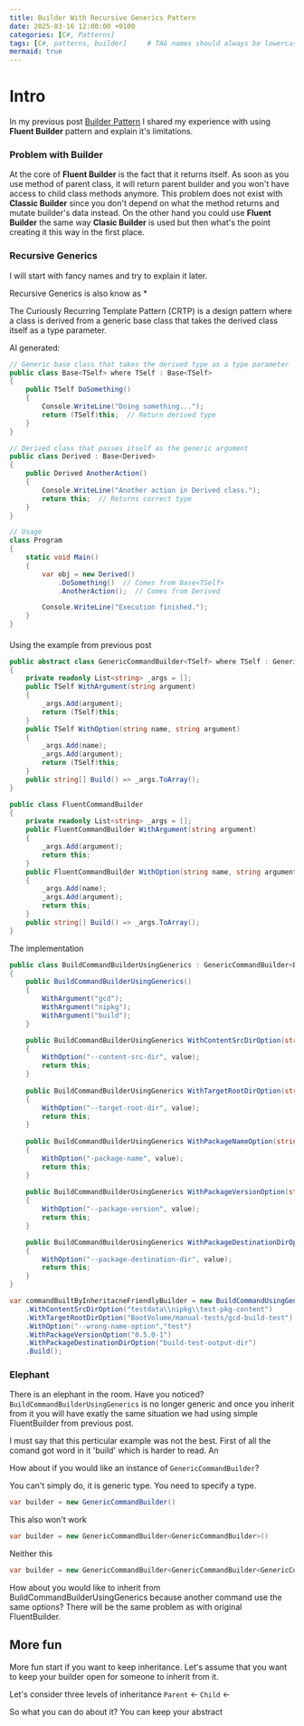 ```yaml
---
title: Builder With Recursive Generics Pattern
date: 2025-03-16 12:00:00 +0100
categories: [C#, Patterns]
tags: [C#, patterns, builder]     # TAG names should always be lowercase
mermaid: true
---
```


# Intro

In my previous post [Builder Pattern](https://dwozny.com/posts/builder-pattern/) I shared my experience with using **Fluent Builder** pattern and explain it's limitations. 

### Problem with Builder
At the core of **Fluent Builder** is the fact that it returns itself. As soon as you use method of parent class, it will return parent builder and you won't have access to child class methods anymore. This problem does not exist with **Classic Builder** since you don't depend on what the method returns and mutate builder's data instead. On the other hand you could use **Fluent Builder** the same way **Clasic Builder** is used but then what's the point creating it this way in the first place.

### Recursive Generics
I will start with fancy names and try to explain it later.

Recursive Generics is also know as *

The Curiously Recurring Template Pattern (CRTP) is a design pattern where a class is derived from a generic base class that takes the derived class itself as a type parameter.


AI generated:
``` csharp
// Generic base class that takes the derived type as a type parameter
public class Base<TSelf> where TSelf : Base<TSelf>
{
    public TSelf DoSomething()
    {
        Console.WriteLine("Doing something...");
        return (TSelf)this;  // Return derived type
    }
}

// Derived class that passes itself as the generic argument
public class Derived : Base<Derived>
{
    public Derived AnotherAction()
    {
        Console.WriteLine("Another action in Derived class.");
        return this;  // Returns correct type
    }
}

// Usage
class Program
{
    static void Main()
    {
        var obj = new Derived()
            .DoSomething()  // Comes from Base<TSelf>
            .AnotherAction();  // Comes from Derived

        Console.WriteLine("Execution finished.");
    }
}
```

####

Using the example from previous post 

``` csharp
public abstract class GenericCommandBuilder<TSelf> where TSelf : GenericCommandBuilder<TSelf>
{
    private readonly List<string> _args = [];
    public TSelf WithArgument(string argument)
    {
        _args.Add(argument);
        return (TSelf)this;
    }
    public TSelf WithOption(string name, string argument)
    {
        _args.Add(name);
        _args.Add(argument);
        return (TSelf)this;
    }
    public string[] Build() => _args.ToArray();
}
```


``` csharp
public class FluentCommandBuilder
{
    private readonly List<string> _args = [];
    public FluentCommandBuilder WithArgument(string argument)
    {
        _args.Add(argument);
        return this;
    }
    public FluentCommandBuilder WithOption(string name, string argument)
    {
        _args.Add(name);
        _args.Add(argument);
        return this;
    }
    public string[] Build() => _args.ToArray();
}
```

The implementation 
``` csharp
public class BuildCommandBuilderUsingGenerics : GenericCommandBuilder<BuildCommandBuilderUsingGenerics>
{
    public BuildCommandBuilderUsingGenerics()
    {
        WithArgument("gcd");
        WithArgument("nipkg");
        WithArgument("build");
    }

    public BuildCommandBuilderUsingGenerics WithContentSrcDirOption(string value)
    {
        WithOption("--content-src-dir", value);
        return this;
    }
    
    public BuildCommandBuilderUsingGenerics WithTargetRootDirOption(string value)
    {
        WithOption("--target-root-dir", value);
        return this;
    }
    
    public BuildCommandBuilderUsingGenerics WithPackageNameOption(string value)
    {
        WithOption("-package-name", value);
        return this;
    }
    
    public BuildCommandBuilderUsingGenerics WithPackageVersionOption(string value)
    {
        WithOption("--package-version", value);
        return this;
    }

    public BuildCommandBuilderUsingGenerics WithPackageDestinationDirOption(string value)
    {
        WithOption("--package-destination-dir", value);
        return this;
    }
}
```

``` csharp
var commandBuiltByInheritacneFriendlyBuilder = new BuildCommandUsingGenerics()
    .WithContentSrcDirOption("testdata\\nipkg\\test-pkg-content")
    .WithTargetRootDirOption("BootVolume/manual-tests/gcd-build-test")
    .WithOption("--wrong-name-option","test") 
    .WithPackageVersionOption("0.5.0-1")
    .WithPackageDestinationDirOption("build-test-output-dir")
    .Build();
```

### Elephant
There is an elephant in the room. Have you noticed?
`BuildCommandBuilderUsingGenerics` is no longer generic and once you inherit from it you will have exatly the same situation we had using simple FluentBuilder from previous post.

I must say that this perticular example was not the best. First of all the comand got word in it 'build' which is harder to read. An

How about if you would like an instance of `GenericCommandBuilder`?

You can't simply do, it is generic type. You need to specify a type. 
``` csharp
var builder = new GenericCommandBuilder()
```

This also won't work 
``` csharp
var builder = new GenericCommandBuilder<GenericCommandBuilder>()
```

Neither this
``` csharp
var builder = new GenericCommandBuilder<GenericCommandBuilder<GenericCommandBuilder>>()
```

How about you would like to inherit from BuildCommandBuilderUsingGenerics because another command use the same options? There will be the same problem as with original FluentBuilder.


## More fun
More fun start if you want to keep inheritance. Let's assume that you want to keep your builder open for someone to inherit from it. 

Let's consider three levels of inheritance `Parent` <- `Child` <-


So what you can do about it?
You can keep your abstract 
